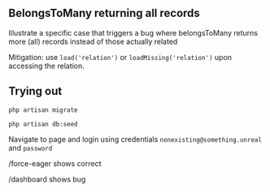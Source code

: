 ## BelongsToMany returning all records

Illustrate a specific case that triggers a bug where belongsToMany returns more (all) records instead of those actually related 

Mitigation: use `load('relation')` or `loadMissing('relation')` upon accessing the relation.


## Trying out

`php artisan migrate`

`php artisan db:seed`

Navigate to page and login using credentials `nonexisting@something.unreal` and `password`

/force-eager shows correct

/dashboard shows bug

